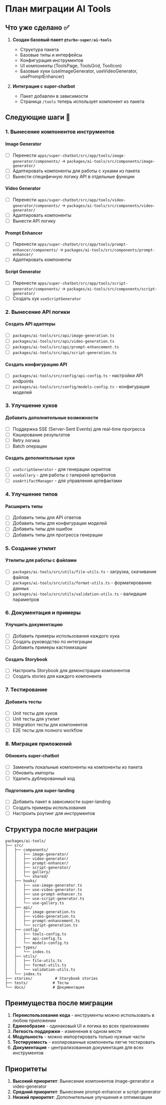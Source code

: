 # План миграции AI Tools

## Что уже сделано ✅

1. **Создан базовый пакет `@turbo-super/ai-tools`**
   - Структура пакета
   - Базовые типы и интерфейсы
   - Конфигурация инструментов
   - UI компоненты (ToolsPage, ToolsGrid, ToolIcon)
   - Базовые хуки (useImageGenerator, useVideoGenerator, usePromptEnhancer)

2. **Интеграция с super-chatbot**
   - Пакет добавлен в зависимости
   - Страница `/tools` теперь использует компонент из пакета

## Следующие шаги 🔄

### 1. Вынесение компонентов инструментов

#### Image Generator

- [ ] Перенести `apps/super-chatbot/src/app/tools/image-generator/components/` → `packages/ai-tools/src/components/image-generator/`
- [ ] Адаптировать компоненты для работы с хуками из пакета
- [ ] Вынести специфичную логику API в отдельные функции

#### Video Generator

- [ ] Перенести `apps/super-chatbot/src/app/tools/video-generator/components/` → `packages/ai-tools/src/components/video-generator/`
- [ ] Адаптировать компоненты
- [ ] Вынести API логику

#### Prompt Enhancer

- [ ] Перенести `apps/super-chatbot/src/app/tools/prompt-enhancer/components/` → `packages/ai-tools/src/components/prompt-enhancer/`
- [ ] Адаптировать компоненты

#### Script Generator

- [ ] Перенести `apps/super-chatbot/src/app/tools/script-generator/components/` → `packages/ai-tools/src/components/script-generator/`
- [ ] Создать хук `useScriptGenerator`

### 2. Вынесение API логики

#### Создать API адаптеры

- [ ] `packages/ai-tools/src/api/image-generation.ts`
- [ ] `packages/ai-tools/src/api/video-generation.ts`
- [ ] `packages/ai-tools/src/api/prompt-enhancement.ts`
- [ ] `packages/ai-tools/src/api/script-generation.ts`

#### Создать конфигурацию API

- [ ] `packages/ai-tools/src/config/api-config.ts` - настройки API endpoints
- [ ] `packages/ai-tools/src/config/models-config.ts` - конфигурация моделей

### 3. Улучшение хуков

#### Добавить дополнительные возможности

- [ ] Поддержка SSE (Server-Sent Events) для real-time прогресса
- [ ] Кэширование результатов
- [ ] Retry логика
- [ ] Batch операции

#### Создать дополнительные хуки

- [ ] `useScriptGenerator` - для генерации скриптов
- [ ] `useGallery` - для работы с галереей артефактов
- [ ] `useArtifactManager` - для управления артефактами

### 4. Улучшение типов

#### Расширить типы

- [ ] Добавить типы для API ответов
- [ ] Добавить типы для конфигурации моделей
- [ ] Добавить типы для ошибок
- [ ] Добавить типы для прогресса генерации

### 5. Создание утилит

#### Утилиты для работы с файлами

- [ ] `packages/ai-tools/src/utils/file-utils.ts` - загрузка, скачивание файлов
- [ ] `packages/ai-tools/src/utils/format-utils.ts` - форматирование данных
- [ ] `packages/ai-tools/src/utils/validation-utils.ts` - валидация параметров

### 6. Документация и примеры

#### Улучшить документацию

- [ ] Добавить примеры использования каждого хука
- [ ] Создать руководство по интеграции
- [ ] Добавить примеры кастомизации

#### Создать Storybook

- [ ] Настроить Storybook для демонстрации компонентов
- [ ] Создать stories для каждого компонента

### 7. Тестирование

#### Добавить тесты

- [ ] Unit тесты для хуков
- [ ] Unit тесты для утилит
- [ ] Integration тесты для компонентов
- [ ] E2E тесты для полного workflow

### 8. Миграция приложений

#### Обновить super-chatbot

- [ ] Заменить локальные компоненты на компоненты из пакета
- [ ] Обновить импорты
- [ ] Удалить дублированный код

#### Подготовить для super-landing

- [ ] Добавить пакет в зависимости super-landing
- [ ] Создать примеры использования
- [ ] Настроить роутинг для инструментов

## Структура после миграции

```
packages/ai-tools/
├── src/
│   ├── components/
│   │   ├── image-generator/
│   │   ├── video-generator/
│   │   ├── prompt-enhancer/
│   │   ├── script-generator/
│   │   ├── gallery/
│   │   └── shared/
│   ├── hooks/
│   │   ├── use-image-generator.ts
│   │   ├── use-video-generator.ts
│   │   ├── use-prompt-enhancer.ts
│   │   ├── use-script-generator.ts
│   │   └── use-gallery.ts
│   ├── api/
│   │   ├── image-generation.ts
│   │   ├── video-generation.ts
│   │   ├── prompt-enhancement.ts
│   │   └── script-generation.ts
│   ├── config/
│   │   ├── tools-config.ts
│   │   ├── api-config.ts
│   │   └── models-config.ts
│   ├── types/
│   │   └── index.ts
│   ├── utils/
│   │   ├── file-utils.ts
│   │   ├── format-utils.ts
│   │   └── validation-utils.ts
│   └── index.ts
├── stories/          # Storybook stories
├── tests/           # Тесты
└── docs/            # Документация
```

## Преимущества после миграции

1. **Переиспользование кода** - инструменты можно использовать в любом приложении
2. **Единообразие** - одинаковый UI и логика во всех приложениях
3. **Легкость поддержки** - изменения в одном месте
4. **Модульность** - можно импортировать только нужные части
5. **Тестируемость** - изолированные компоненты легче тестировать
6. **Документация** - централизованная документация для всех инструментов

## Приоритеты

1. **Высокий приоритет**: Вынесение компонентов image-generator и video-generator
2. **Средний приоритет**: Вынесение prompt-enhancer и script-generator
3. **Низкий приоритет**: Дополнительные улучшения и оптимизации
